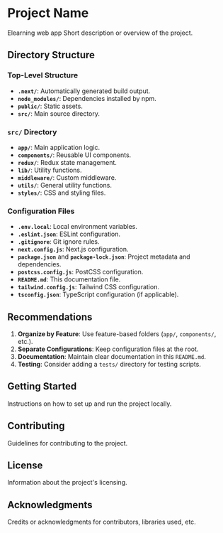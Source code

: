 # Project Name
Elearning web app
Short description or overview of the project.

## Directory Structure

### Top-Level Structure

- **`.next/`**: Automatically generated build output.
- **`node_modules/`**: Dependencies installed by npm.
- **`public/`**: Static assets.
- **`src/`**: Main source directory.

### `src/` Directory

- **`app/`**: Main application logic.
- **`components/`**: Reusable UI components.
- **`redux/`**: Redux state management.
- **`lib/`**: Utility functions.
- **`middleware/`**: Custom middleware.
- **`utils/`**: General utility functions.
- **`styles/`**: CSS and styling files.

### Configuration Files

- **`.env.local`**: Local environment variables.
- **`.eslint.json`**: ESLint configuration.
- **`.gitignore`**: Git ignore rules.
- **`next.config.js`**: Next.js configuration.
- **`package.json`** and **`package-lock.json`**: Project metadata and dependencies.
- **`postcss.config.js`**: PostCSS configuration.
- **`README.md`**: This documentation file.
- **`tailwind.config.js`**: Tailwind CSS configuration.
- **`tsconfig.json`**: TypeScript configuration (if applicable).

## Recommendations

1. **Organize by Feature**: Use feature-based folders (`app/`, `components/`, etc.).
2. **Separate Configurations**: Keep configuration files at the root.
3. **Documentation**: Maintain clear documentation in this `README.md`.
4. **Testing**: Consider adding a `tests/` directory for testing scripts.

## Getting Started

Instructions on how to set up and run the project locally.

## Contributing

Guidelines for contributing to the project.

## License

Information about the project's licensing.

## Acknowledgments

Credits or acknowledgments for contributors, libraries used, etc.

